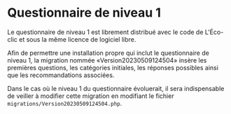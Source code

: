 # Questionnaire de niveau 1
Le questionnaire de niveau 1 est librement distribué avec le code de L'Éco-clic et sous la même licence de logiciel libre.

Afin de permettre une installation propre qui inclut le questionnaire de niveau 1,  la migration nommée «Version20230509124504» insère les premières questions, les catégories initiales, les réponses possibles ainsi que les recommandations associées.

Dans le cas où le niveau 1 du questionnaire évoluerait, il sera indispensable de veiller à modifier cette migration en modifiant le fichier `migrations/Version20230509124504.php`.
